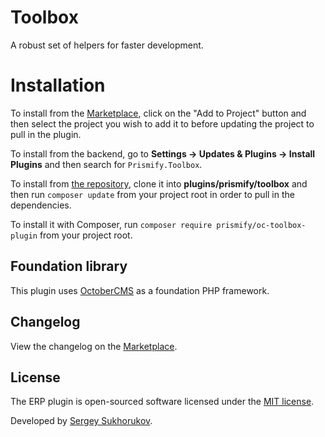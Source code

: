 # Toolbox

A robust set of helpers for faster development.

# Installation

To install from the [Marketplace](https://octobercms.com/plugin/prismify-toolbox), click on the "Add to Project" button and then select the project you wish to add it to before updating the project to pull in the plugin.

To install from the backend, go to **Settings -> Updates & Plugins -> Install Plugins** and then search for `Prismify.Toolbox`.

To install from [the repository](https://github.com/prismify/oc-toolbox-plugin), clone it into **plugins/prismify/toolbox** and then run `composer update` from your project root in order to pull in the dependencies.

To install it with Composer, run `composer require prismify/oc-toolbox-plugin` from your project root.

## Foundation library

This plugin uses [OctoberCMS](https://octobercms.com) as a foundation PHP framework.

## Changelog

View the changelog on the [Marketplace](https://octobercms.com/plugin/prismify-toolbox).

## License

The ERP plugin is open-sourced software licensed under the [MIT license](https://opensource.org/licenses/MIT).

Developed by [Sergey Sukhorukov](https://github.com/algoriq).
